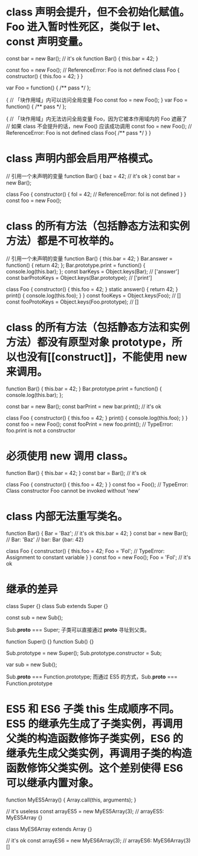 # class 声明会提升，但不会初始化赋值。Foo 进入暂时性死区，类似于 let、const 声明变量。
const bar = new Bar(); // it's ok
function Bar() {
  this.bar = 42;
}

const foo = new Foo(); // ReferenceError: Foo is not defined
class Foo {
  constructor() {
    this.foo = 42;
  }
}

var Foo = function() { /** pass */ };

{
  // 「块作用域」内可以访问全局变量 Foo
  const foo = new Foo();
}
var Foo = function() { /** pass */ };

{
  // 「块作用域」内无法访问全局变量 Foo，因为它被本作用域内的 Foo 遮蔽了
  // 如果 class 不会提升的话，new Foo() 应该成功调用
  const foo = new Foo(); // ReferenceError: Foo is not defined
  class Foo{ /** pass */ }
}
# class 声明内部会启用严格模式。
// 引用一个未声明的变量
function Bar() {
  baz = 42; // it's ok
}
const bar = new Bar();

class Foo {
  constructor() {
    fol = 42; // ReferenceError: fol is not defined
  }
}
const foo = new Foo();
# class 的所有方法（包括静态方法和实例方法）都是不可枚举的。
// 引用一个未声明的变量
function Bar() {
  this.bar = 42;
}
Bar.answer = function() {
  return 42;
};
Bar.prototype.print = function() {
  console.log(this.bar);
};
const barKeys = Object.keys(Bar); // ['answer']
const barProtoKeys = Object.keys(Bar.prototype); // ['print']

class Foo {
  constructor() {
    this.foo = 42;
  }
  static answer() {
    return 42;
  }
  print() {
    console.log(this.foo);
  }
}
const fooKeys = Object.keys(Foo); // []
const fooProtoKeys = Object.keys(Foo.prototype); // []
# class 的所有方法（包括静态方法和实例方法）都没有原型对象 prototype，所以也没有[[construct]]，不能使用 new 来调用。
function Bar() {
  this.bar = 42;
}
Bar.prototype.print = function() {
  console.log(this.bar);
};

const bar = new Bar();
const barPrint = new bar.print(); // it's ok

class Foo {
  constructor() {
    this.foo = 42;
  }
  print() {
    console.log(this.foo);
  }
}
const foo = new Foo();
const fooPrint = new foo.print(); // TypeError: foo.print is not a constructor
# 必须使用 new 调用 class。
function Bar() {
  this.bar = 42;
}
const bar = Bar(); // it's ok

class Foo {
  constructor() {
    this.foo = 42;
  }
}
const foo = Foo(); // TypeError: Class constructor Foo cannot be invoked without 'new'
# class 内部无法重写类名。
function Bar() {
  Bar = 'Baz'; // it's ok
  this.bar = 42;
}
const bar = new Bar();
// Bar: 'Baz'
// bar: Bar {bar: 42}  

class Foo {
  constructor() {
    this.foo = 42;
    Foo = 'Fol'; // TypeError: Assignment to constant variable
  }
}
const foo = new Foo();
Foo = 'Fol'; // it's ok

# 继承的差异

class Super {}
class Sub extends Super {}

const sub = new Sub();

Sub.__proto__ === Super;
子类可以直接通过 __proto__ 寻址到父类。

function Super() {}
function Sub() {}

Sub.prototype = new Super();
Sub.prototype.constructor = Sub;

var sub = new Sub();

Sub.__proto__ === Function.prototype;
而通过 ES5 的方式，Sub.__proto__ === Function.prototype


# ES5 和 ES6 子类 this 生成顺序不同。ES5 的继承先生成了子类实例，再调用父类的构造函数修饰子类实例，ES6 的继承先生成父类实例，再调用子类的构造函数修饰父类实例。这个差别使得 ES6 可以继承内置对象。

function MyES5Array() {
  Array.call(this, arguments);
}

// it's useless
const arrayES5 = new MyES5Array(3); // arrayES5: MyES5Array {}

class MyES6Array extends Array {}

// it's ok
const arrayES6 = new MyES6Array(3); // arrayES6: MyES6Array(3) []